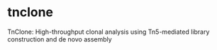 # tnclone
TnClone: High-throughput clonal analysis using Tn5-mediated library construction and de novo assembly
